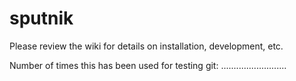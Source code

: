 sputnik
=======

Please review the wiki for details on installation, development, etc.

Number of times this has been used for testing git:
..........................
